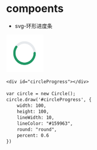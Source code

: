 # compoents
- svg-环形进度条

<html>
<img src="images/circle@2x.png" width="100" height="100"/>
</html>

```
<div id="circleProgress"></div>

var circle = new Circle();
circle.draw('#circleProgress', {
    width: 100,
    height: 100,
    lineWidth: 10,
    lineColor: "#159963",
    round: "round",
    percent: 0.6
})
```
